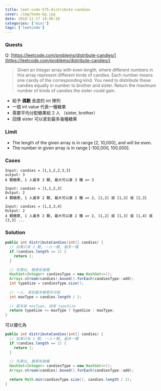 ```yaml
---
title: leet-code-575-distribute-candies
cover: /img/home-bg.jpg
date: 2018-11-27 14:49:18
categories: ['misc']
tags: ['leetcode']
---
```

### Quests
Q: [https://leetcode.com/problems/distribute-candies/](https://leetcode.com/problems/distribute-candies/)

> Given an integer array with even length, where different numbers in this array represent different kinds of candies. Each number means one candy of the corresponding kind. You need to distribute these candies equally in number to brother and sister. Return the maximum number of kinds of candies the sister could gain.

* 給予 **偶數** 長度的 int 陣列
* 一個 int value 代表一種糖果
* 需要平均分配糖果給 2 人 （sister, brother）
* 回傳 sister 可以拿到最多幾種糖果

### Limit
* The length of the given array is in range [2, 10,000], and will be even.
* The number in given array is in range [-100,000, 100,000].

### Cases
```
Input: candies = [1,1,2,2,3,3]
output: 3
6 顆糖果, 1 人最多 3 顆, 最大可以拿 3 種 => 3

Input: candies = [1,1,2,3]
Output: 2
4 顆糖果, 1 人最多 2 顆, 最大可以拿 2 種 => 2, [1,2] 或 [1,3] 或 [2,3]

Input: candies = [1,2,3,4]
Output: 2
4 顆糖果, 1 人最多 2 顆, 最大可以拿 2 種 => 2, [1,2] 或 [1,3] 或 [1,4] 或 [2,3] ...
```

### Solution
```java
public int distributeCandies(int[] candies) {
  // 如果只有 2 顆, 一人一顆, 最多一種
  if (candies.length == 2) {
    return 1;
  }
  
  // 先算出, 糖果有幾種
  HashSet<Integer> candiesType = new HashSet<>();
  Arrays.stream(candies).boxed().forEach(candiesType::add);
  int typeSize = candiesType.size();
  
  // 一人, 拿到最多糖果的可能
  int maxType = candies.length / 2;
  
  // 最多拿 maxType, 或者 typeSize
  return typeSize <= maxType ? typeSize : maxType;
}
```

可以優化為
```java
public int distributeCandies(int[] candies) {
  // 如果只有 2 顆, 一人一顆, 最多一種
  if (candies.length == 2) {
    return 1;
  }
  
  // 先算出, 糖果有幾種
  HashSet<Integer> candiesType = new HashSet<>();
  Arrays.stream(candies).boxed().forEach(candiesType::add);
  
  return Math.min(candiesType.size(), candies.length / 2);
}
```